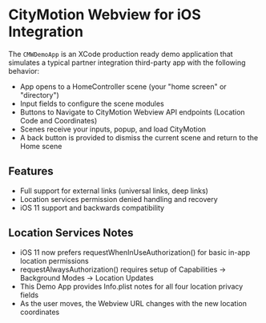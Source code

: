 # CityMotion Webview for iOS Integration

The `CMWDemoApp` is an XCode production ready demo application that simulates a 
typical partner integration third-party app with the following behavior:

- App opens to a HomeController scene (your "home screen" or "directory")
- Input fields to configure the scene modules
- Buttons to Navigate to CityMotion Webview API endpoints (Location Code and Coordinates)
- Scenes receive your inputs, popup, and load CityMotion
- A back button is provided to dismiss the current scene and return to the Home scene

## Features

- Full support for external links (universal links, deep links)
- Location services permission denied handling and recovery
- iOS 11 support and backwards compatibility

## Location Services Notes

- iOS 11 now prefers requestWhenInUseAuthorization() for basic in-app location permissions
- requestAlwaysAuthorization() requires setup of Capabilities -> Background Modes -> Location Updates
- This Demo App provides Info.plist notes for all four location privacy fields
- As the user moves, the Webview URL changes with the new location coordinates 